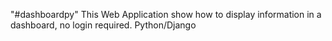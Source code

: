"#dashboardpy" 
This Web Application show how to display information in a dashboard, no login required.
Python/Django
